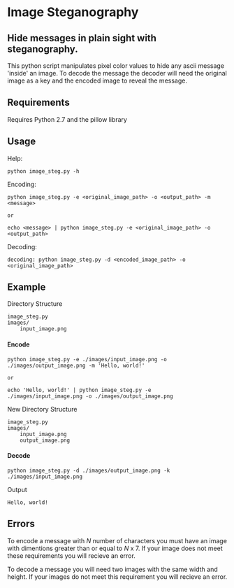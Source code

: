 # Image Steganography

## Hide messages in plain sight with steganography.

This python script manipulates pixel color values to hide any ascii message 'inside' an image. To decode the message the decoder will need the original image as a key and the encoded image to reveal the message.

## Requirements

Requires Python 2.7 and the pillow library

## Usage

Help:
```
python image_steg.py -h
```

Encoding:
```
python image_steg.py -e <original_image_path> -o <output_path> -m <message>

or

echo <message> | python image_steg.py -e <original_image_path> -o <output_path>
```

Decoding:
```
decoding: python image_steg.py -d <encoded_image_path> -o <original_image_path>
```

## Example

Directory Structure

```
image_steg.py
images/
    input_image.png
```

#### Encode
```
python image_steg.py -e ./images/input_image.png -o ./images/output_image.png -m 'Hello, world!'

or 

echo 'Hello, world!' | python image_steg.py -e ./images/input_image.png -o ./images/output_image.png
```

New Directory Structure

```
image_steg.py
images/
    input_image.png
    output_image.png
```

#### Decode
```
python image_steg.py -d ./images/output_image.png -k ./images/input_image.png
```

Output
```
Hello, world!
```

## Errors

To encode a message with _N_ number of characters you must have an image with dimentions greater than or equal to _N_ x 7. If your image does not meet these requirements you will recieve an error.

To decode a message you will need two images with the same width and height. If your images do not meet this requirement you will recieve an error.